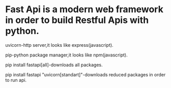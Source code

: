 <h1>Fast Api is a modern web framework in order to build Restful Apis with python.</h1>
<p>uvicorn-http server,it looks like express(javascript).</p>
<p>pip-python package manager,it looks like npm(javascript).</p>
<p>pip install fastapi[all]-downloads all packages.</p>
<p>pip install fastapi "uvicorn[standart]"-downloads reduced packages in order to run api.</p>
